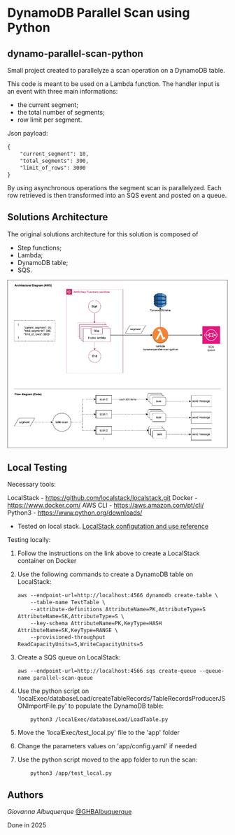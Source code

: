 # DynamoDB Parallel Scan using Python
## dynamo-parallel-scan-python

Small project created to parallelyze a scan operation on a DynamoDB table. 

This code is meant to be used on a Lambda function. The handler input is an event with three main informations:

- the current segment;
- the total number of segments;
- row limit per segment.

Json payload:
```
{
	"current_segment": 10,
	"total_segments": 300,
	"limit_of_rows": 3000
}
```

By using asynchronous operations the segment scan is parallelyzed. Each row retrieved is then transformed into an SQS event and posted on a queue.

## Solutions Architecture

The original solutions architecture for this solution is composed of 
- Step functions;
- Lambda;
- DynamoDB table;
- SQS.

![ArchitecturalDiagram](misc/ParallelDynamoScan.jpg)

## Local Testing

Necessary tools:

LocalStack - https://github.com/localstack/localstack.git
Docker - https://www.docker.com/
AWS CLI - https://aws.amazon.com/pt/cli/
Python3 - https://www.python.org/downloads/

* Tested on local stack.
[LocalStack configutation and use reference](https://alcantara-afonso.medium.com/localstack-aws-in-your-machine-and-for-free-its-a-dream-come-true-94437dc1c48)

Testing locally:
1) Follow the instructions on the link above to create a LocalStack container on Docker
2) Use the following commands to create a DynamoDB table on LocalStack:
    ```
    aws --endpoint-url=http://localhost:4566 dynamodb create-table \
        --table-name TestTable \
        --attribute-definitions AttributeName=PK,AttributeType=S AttributeName=SK,AttributeType=S \
        --key-schema AttributeName=PK,KeyType=HASH AttributeName=SK,KeyType=RANGE \
        --provisioned-throughput ReadCapacityUnits=5,WriteCapacityUnits=5
    ```
3) Create a SQS queue on LocalStack:
    ```
    aws --endpoint-url=http://localhost:4566 sqs create-queue --queue-name parallel-scan-queue
    ```

4) Use the python script on 'localExec/databaseLoad/createTableRecords/TableRecordsProducerJSONImportFile.py' to populate the DynamoDB table:
    ```
        python3 /localExec/databaseLoad/LoadTable.py
    ```
5) Move the 'localExec/test_local.py' file to the 'app' folder
6) Change the parameters values on 'app/config.yaml' if needed
7) Use the python script moved to the app folder to run the scan:
    ```
        python3 /app/test_local.py
    ```


## Authors

*Giovanna Albuquerque* [@GHBAlbuquerque](https://github.com/GHBAlbuquerque)

Done in 2025
